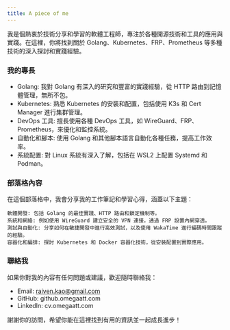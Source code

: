 ```yaml
---
title: A piece of me
---
```


我是個熱衷於技術分享和學習的軟體工程師，專注於各種開源技術和工具的應用與實踐。在這裡，你將找到關於 Golang、Kubernetes、FRP、Prometheus 等多種技術的深入探討和實踐經驗。

### 我的專長

- Golang: 我對 Golang 有深入的研究和豐富的實踐經驗，從 HTTP 路由到記憶體管理，無所不包。
- Kubernetes: 熟悉 Kubernetes 的安裝和配置，包括使用 K3s 和 Cert Manager 進行集群管理。
- DevOps 工具: 擅長使用各種 DevOps 工具，如 WireGuard、FRP、Prometheus，來優化和監控系統。
- 自動化和腳本: 使用 Golang 和其他腳本語言自動化各種任務，提高工作效率。
- 系統配置: 對 Linux 系統有深入了解，包括在 WSL2 上配置 Systemd 和 Podman。

### 部落格內容

在這個部落格中，我會分享我的工作筆記和學習心得，涵蓋以下主題：

    軟體開發: 包括 Golang 的最佳實踐、HTTP 路由和鎖定機制等。
    系統和網絡: 例如使用 WireGuard 建立安全的 VPN 連接，通過 FRP 設置內網穿透。
    測試與自動化: 分享如何在敏捷開發中進行高效測試，以及使用 WakaTime 進行編碼時間跟蹤的經驗。
    容器化和編排: 探討 Kubernetes 和 Docker 容器化技術，從安裝配置到實際應用。

### 聯絡我

如果你對我的內容有任何問題或建議，歡迎隨時聯絡我：

- Email: raiven.kao@gmail.com
- GitHub: github.omegaatt.com
- LinkedIn: cv.omegaatt.com

謝謝你的訪問，希望你能在這裡找到有用的資訊並一起成長進步！